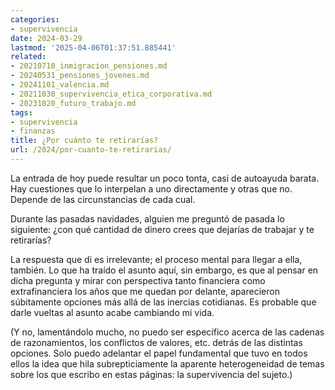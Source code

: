 ```yaml
---
categories:
- supervivencia
date: 2024-03-29
lastmod: '2025-04-06T01:37:51.885441'
related:
- 20210710_inmigracion_pensiones.md
- 20240531_pensiones_jovenes.md
- 20241101_valencia.md
- 20211030_supervivencia_etica_corporativa.md
- 20231020_futuro_trabajo.md
tags:
- supervivencia
- finanzas
title: ¿Por cuánto te retirarías?
url: /2024/por-cuanto-te-retirarias/
---
```


La entrada de hoy puede resultar un poco tonta, casi de autoayuda barata. Hay cuestiones que lo interpelan a uno directamente y otras que no. Depende de las circunstancias de cada cual.

Durante las pasadas navidades, alguien me preguntó de pasada lo siguiente: ¿con qué cantidad de dinero crees que dejarías de trabajar y te retirarías?

La respuesta que di es irrelevante; el proceso mental para llegar a ella, también. Lo que ha traído el asunto aquí, sin embargo, es que al pensar en dicha pregunta y mirar con perspectiva tanto financiera como extrafinanciera los años que me quedan por delante, aparecieron súbitamente opciones más allá de las inercias cotidianas. Es probable que darle vueltas al asunto acabe cambiando mi vida.

(Y no, lamentándolo mucho, no puedo ser específico acerca de las cadenas de razonamientos, los conflictos de valores, etc. detrás de las distintas opciones. Solo puedo adelantar el papel fundamental que tuvo en todos ellos la idea que hila subrepticiamente la aparente heterogeneidad de temas sobre los que escribo en estas páginas: la supervivencia del sujeto.)